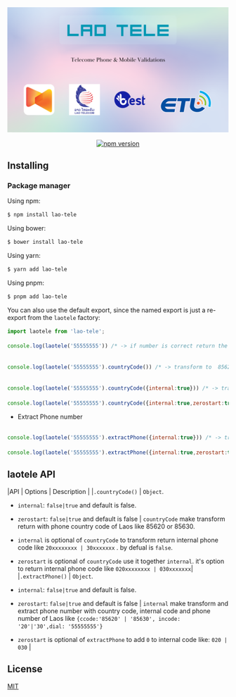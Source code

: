 ﻿<img src="https://github.com/thong865/laotele/blob/master/image/rainb-bg-lao-tele.png"/>

<div align="center">

[![npm version](https://img.shields.io/npm/v/lao-tele.svg?style=flat-square)](https://www.npmjs.org/package/lao-tele)


</div>


## Installing

### Package manager

Using npm:

```bash
$ npm install lao-tele
```

Using bower:

```bash
$ bower install lao-tele
```

Using yarn:

```bash
$ yarn add lao-tele
```

Using pnpm:

```bash
$ pnpm add lao-tele
```

You can also use the default export, since the named export is just a re-export from the `laotele` factory:

```js
import laotele from 'lao-tele';

console.log(laotele('55555555')) /* -> if number is correct return the same input 55555555;*/

```

```js

console.log(laotele('55555555').countryCode()) /* -> transform to  8562055555555;*/

```


```js

console.log(laotele('55555555').countryCode({internal:true})) /* -> transform to  2055555555;*/

console.log(laotele('55555555').countryCode({internal:true,zerostart:true})) /* -> transform to  02055555555;*/

```

* Extract Phone number

```js

console.log(laotele('55555555').extractPhone({internal:true})) /* -> transform and return Object is  {ccode:'85620',incode:'20',dial:'55555555'};*/

console.log(laotele('55555555').extractPhone({internal:true,zerostart:true})) /* -> transform and return Object is  {ccode:'85620',incode:'020',dial:'55555555'};*/

```

## laotele API




|API | Options | Description |
|`.countryCode()` | `Object`. 
- `internal`: `false|true` and default is false. 

-  `zerostart`: `false|true` and default is false  | `countryCode` make transform return with phone country code of Laos like 85620 or 85630.
-  `internal` is optional of `countryCode` to transform return internal phone code like `20xxxxxxxx | 30xxxxxxx` . by defual is `false`.
-  `zerostart` is optional of `countryCode` use it together  `internal`. it's option to return internal phone code like `020xxxxxxxx | 030xxxxxxx`|
|`.extractPhone()` | `Object`. 
- `internal`: `false|true` and default is false. 

-  `zerostart`: `false|true` and default is false  | `internal` make transform and extract phone number with country code, internal code and phone number of Laos like `{ccode:'85620' | '85630', incode: '20'|'30',dial: '55555555'}`
-  `zerostart` is optional of `extractPhone` to add `0` to internal code like: `020 | 030` |



## License

[MIT](LICENSE)